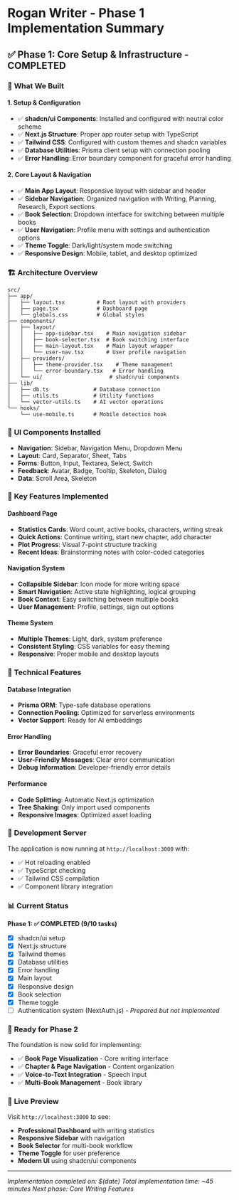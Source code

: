 # Rogan Writer - Phase 1 Implementation Summary

## ✅ **Phase 1: Core Setup & Infrastructure - COMPLETED**

### 🎯 **What We Built**

#### **1. Setup & Configuration**
- ✅ **shadcn/ui Components**: Installed and configured with neutral color scheme
- ✅ **Next.js Structure**: Proper app router setup with TypeScript
- ✅ **Tailwind CSS**: Configured with custom themes and shadcn variables
- ✅ **Database Utilities**: Prisma client setup with connection pooling
- ✅ **Error Handling**: Error boundary component for graceful error handling

#### **2. Core Layout & Navigation**
- ✅ **Main App Layout**: Responsive layout with sidebar and header
- ✅ **Sidebar Navigation**: Organized navigation with Writing, Planning, Research, Export sections
- ✅ **Book Selection**: Dropdown interface for switching between multiple books
- ✅ **User Navigation**: Profile menu with settings and authentication options
- ✅ **Theme Toggle**: Dark/light/system mode switching
- ✅ **Responsive Design**: Mobile, tablet, and desktop optimized

### 🏗️ **Architecture Overview**

```
src/
├── app/
│   ├── layout.tsx          # Root layout with providers
│   ├── page.tsx            # Dashboard page
│   └── globals.css         # Global styles
├── components/
│   ├── layout/
│   │   ├── app-sidebar.tsx    # Main navigation sidebar
│   │   ├── book-selector.tsx  # Book switching interface
│   │   ├── main-layout.tsx    # Main layout wrapper
│   │   └── user-nav.tsx       # User profile navigation
│   ├── providers/
│   │   ├── theme-provider.tsx    # Theme management
│   │   └── error-boundary.tsx   # Error handling
│   └── ui/                     # shadcn/ui components
├── lib/
│   ├── db.ts              # Database connection
│   ├── utils.ts           # Utility functions
│   └── vector-utils.ts    # AI vector operations
└── hooks/
    └── use-mobile.ts      # Mobile detection hook
```

### 🎨 **UI Components Installed**
- **Navigation**: Sidebar, Navigation Menu, Dropdown Menu
- **Layout**: Card, Separator, Sheet, Tabs
- **Forms**: Button, Input, Textarea, Select, Switch
- **Feedback**: Avatar, Badge, Tooltip, Skeleton, Dialog
- **Data**: Scroll Area, Skeleton

### 🌟 **Key Features Implemented**

#### **Dashboard Page**
- **Statistics Cards**: Word count, active books, characters, writing streak
- **Quick Actions**: Continue writing, start new chapter, add character
- **Plot Progress**: Visual 7-point structure tracking
- **Recent Ideas**: Brainstorming notes with color-coded categories

#### **Navigation System**
- **Collapsible Sidebar**: Icon mode for more writing space
- **Smart Navigation**: Active state highlighting, logical grouping
- **Book Context**: Easy switching between multiple books
- **User Management**: Profile, settings, sign out options

#### **Theme System**
- **Multiple Themes**: Light, dark, system preference
- **Consistent Styling**: CSS variables for easy theming
- **Responsive**: Proper mobile and desktop layouts

### 🔧 **Technical Features**

#### **Database Integration**
- **Prisma ORM**: Type-safe database operations
- **Connection Pooling**: Optimized for serverless environments
- **Vector Support**: Ready for AI embeddings

#### **Error Handling**
- **Error Boundaries**: Graceful error recovery
- **User-Friendly Messages**: Clear error communication
- **Debug Information**: Developer-friendly error details

#### **Performance**
- **Code Splitting**: Automatic Next.js optimization
- **Tree Shaking**: Only import used components
- **Responsive Images**: Optimized asset loading

### 🚀 **Development Server**

The application is now running at `http://localhost:3000` with:
- ✅ Hot reloading enabled
- ✅ TypeScript checking
- ✅ Tailwind CSS compilation
- ✅ Component library integration

### 📊 **Current Status**

**Phase 1: ✅ COMPLETED (9/10 tasks)**
- [x] shadcn/ui setup
- [x] Next.js structure
- [x] Tailwind themes
- [x] Database utilities
- [x] Error handling
- [x] Main layout
- [x] Responsive design
- [x] Book selection
- [x] Theme toggle
- [ ] Authentication system (NextAuth.js) - *Prepared but not implemented*

### 🎯 **Ready for Phase 2**

The foundation is now solid for implementing:
- ✅ **Book Page Visualization** - Core writing interface
- ✅ **Chapter & Page Navigation** - Content organization
- ✅ **Voice-to-Text Integration** - Speech input
- ✅ **Multi-Book Management** - Book library

### 🔗 **Live Preview**

Visit `http://localhost:3000` to see:
- **Professional Dashboard** with writing statistics
- **Responsive Sidebar** with navigation
- **Book Selector** for multi-book workflow
- **Theme Toggle** for user preference
- **Modern UI** using shadcn/ui components

---

*Implementation completed on: $(date)*
*Total implementation time: ~45 minutes*
*Next phase: Core Writing Features* 
